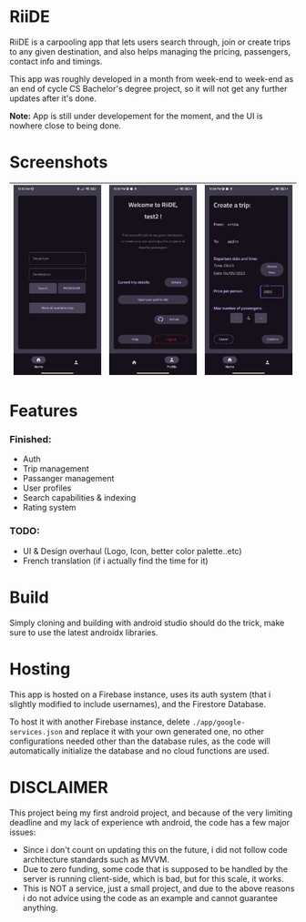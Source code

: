 # RiiDE
RiiDE is a carpooling app that lets users search through, join or create trips to any given destination, and also helps managing the pricing, passengers, contact info and timings.

This app was roughly developed in a month from week-end to week-end as an end of cycle CS Bachelor's degree project, so it will not get any further updates after it's done.

**Note:** App is still under developement for the moment, and the UI is nowhere close to being done.

# Screenshots

|![screenshot0](./screenshots/screenshot0.jpg)|![screenshot1](./screenshots/screenshot1.jpg)|![screenshot2](./screenshots/screenshot2.jpg)|
|---|---|---|

# Features
### Finished:
- Auth
- Trip management
- Passanger management
- User profiles
- Search capabilities & indexing
- Rating system
### TODO:
- UI & Design overhaul (Logo, Icon, better color palette..etc)
- French translation (if i actually find the time for it)

# Build
Simply cloning and building with android studio should do the trick, make sure to use the latest androidx libraries.

# Hosting
This app is hosted on a Firebase instance, uses its auth system (that i slightly modified to include usernames), and the Firestore Database.

To host it with another Firebase instance, delete `./app/google-services.json` and replace it with your own generated one, no other configurations needed other than the database rules, as the code will automatically initialize the database and no cloud functions are used.

# DISCLAIMER
This project being my first android project, and because of the very limiting deadline and my lack of experience wth android, the code has a few major issues:
- Since i don't count on updating this on the future, i did not follow code architecture standards such as MVVM.
- Due to zero funding, some code that is supposed to be handled by the server is running client-side, which is bad, but for this scale, it works.
- This is NOT a service, just a small project, and due to the above reasons i do not advice using the code as an example and cannot guarantee anything.

